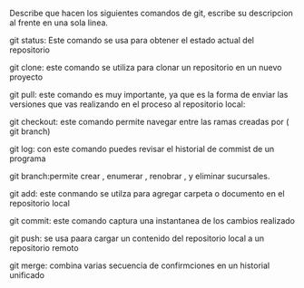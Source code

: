 Describe que hacen los siguientes comandos de git, escribe su descripcion al frente en una sola linea.

git status: Este comando se usa para obtener el estado actual del repositorio

git clone: este comando se utiliza para clonar un repositorio en un nuevo proyecto 

git pull: este comando es muy importante, ya que es la forma de enviar las versiones que vas realizando en el proceso al repositorio local: 

git checkout: este comando permite navegar entre las ramas creadas  por ( git branch)

git log: con este comando puedes revisar el historial de commist de un programa 

git branch:permite crear , enumerar , renobrar , y eliminar sucursales. 

git add: este conmando se utilza para agregar carpeta o documento en el repositorio local

git commit: este comando captura una instantanea de los cambios realizado 

git push: se usa paara cargar un contenido del repositorio local a un repositorio remoto

git merge: combina varias secuencia de confirmciones en un historial unificado 
